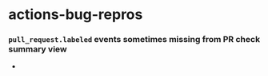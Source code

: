 # actions-bug-repros

### `pull_request.labeled` events sometimes missing from PR check summary view

-
